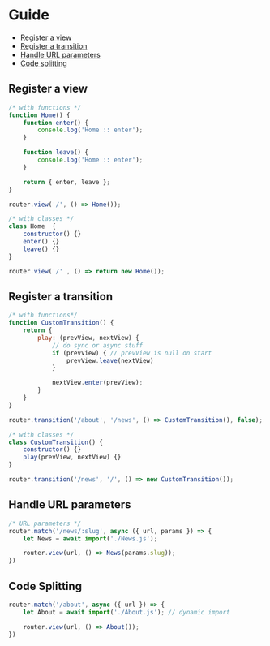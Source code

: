 # Guide

- [Register a view](#register-a-view)
- [Register a transition](#register-a-transition)
- [Handle URL parameters](#handle-URL-paramaters)
- [Code splitting](#code-splitting)

## Register a view
```js
/* with functions */
function Home() {
    function enter() {
        console.log('Home :: enter');
    }

    function leave() {
        console.log('Home :: enter');
    }

    return { enter, leave };
}

router.view('/', () => Home());

/* with classes */
class Home  {
    constructor() {}
    enter() {}
    leave() {}
}

router.view('/' , () => return new Home());
```

## Register a transition
```js
/* with functions*/
function CustomTransition() {
    return {
        play: (prevView, nextView) {
            // do sync or async stuff
            if (prevView) { // prevView is null on start
                prevView.leave(nextView)
            }

            nextView.enter(prevView);
        }
    }
}

router.transition('/about', '/news', () => CustomTransition(), false);

/* with classes */
class CustomTransition() {
    constructor() {}
    play(prevView, nextView) {}
}

router.transition('/news', '/', () => new CustomTransition());
```

## Handle URL parameters
```js
/* URL parameters */
router.match('/news/:slug', async ({ url, params }) => {
    let News = await import('./News.js');

    router.view(url, () => News(params.slug));
}) 
```

## Code Splitting
```js
router.match('/about', async ({ url }) => {
    let About = await import('./About.js'); // dynamic import

    router.view(url, () => About());
})
```



